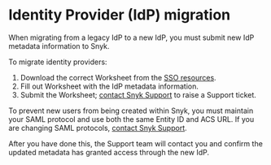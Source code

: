 # Identity Provider (IdP) migration

When migrating from a legacy IdP to a new IdP, you must submit new IdP metadata information to Snyk.

To migrate identity providers:

1. Download the correct Worksheet from the [SSO resources](set-up-snyk-single-sign-on-sso.md#resources).
2. Fill out Worksheet with the IdP metadata information.
3. Submit the Worksheet; [contact Snyk Support](https://support.snyk.io) to raise a Support ticket.

To prevent new users from being created within Snyk, you must maintain your SAML protocol and use both the same Entity ID and ACS URL. If you are changing SAML protocols, [contact Snyk Support](https://support.snyk.io).

After you have done this, the Support team will contact you and confirm the updated metadata has granted access through the new IdP.
